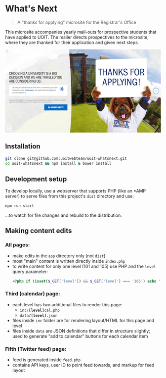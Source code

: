 # What's Next
> A "thanks for applying" microsite for the Registrar's Office

This microsite accompanies yearly mail-outs for prospective students that have applied to UOIT. The mailer directs prospectives to the microsite, where they are thanked for their application and given next steps.

![Screenshot of uoit.ca/whatsnext](screenshot.png)

## Installation

```sh
git clone git@github.com:uoitwebteam/uoit-whatsnext.git
cd uoit-whatsnext && npm install & bower install
```

## Development setup

To develop locally, use a webserver that supports PHP (like an *AMP server) to serve files from this project's `dist` directory and use:

```sh
npm run start
```

...to watch for file changes and rebuild to the distribution.

## Making content edits

### All pages:

* make edits in the `app` directory only (not `dist`)
* most "main" content is written directly inside `index.php`
* to write content for only one level (101 and 105) use PHP and the `level` query parameter:
  ```php
  <?php if (isset($_GET['level']) && $_GET['level'] === '105') echo 'Shows on 105 only!'; ?>
  ```

### Third (calendar) page:
* each level has two additional files to render this page:
  - <code>inc/<strong>[level]</strong>cal.php</code>
  - <code>data/<strong>[level]</strong>.json</code>
* files inside `inc` folder are for rendering layout/HTML for this page and level
* files inside `data` are JSON definitions that differ in structure slightly; used to generate "add to calendar" buttons for each calendar item

### Fifth (Twitter feed) page:
* feed is generated inside `feed.php`
* contains API keys, user ID to point feed towards, and markup for feed layout
